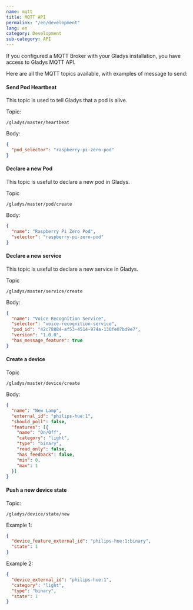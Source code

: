 ```yaml
---
name: mqtt
title: MQTT API
permalink: "/en/development"
lang: en
category: Development
sub-category: API
---
```


If you configured a MQTT Broker with your Gladys installation, you have access to Gladys MQTT API.

Here are all the MQTT topics available, with examples of message to send:

#### Send Pod Heartbeat

This topic is used to tell Gladys that a pod is alive.

Topic:
```
/gladys/master/heartbeat
```

Body:
```json
{
  "pod_selector": "raspberry-pi-zero-pod"
}
```

#### Declare a new Pod

This topic is useful to declare a new pod in Gladys.

Topic
```
/gladys/master/pod/create
```

Body:
```json
{
  "name": "Raspberry Pi Zero Pod",
  "selector": "raspberry-pi-zero-pod"
}
```

#### Declare a new service

This topic is useful to declare a new service in Gladys.

Topic
```
/gladys/master/service/create
```

Body:
```json
{
  "name": "Voice Recognition Service",
  "selector": "voice-recognition-service",
  "pod_id": "42c78884-af53-4514-974a-136fe07bd9e7",
  "version": "1.0.0",
  "has_message_feature": true
}
```

#### Create a device

Topic
```
/gladys/master/device/create
```

Body:
```json
{
  "name": "New Lamp",
  "external_id": "philips-hue:1",
  "should_poll": false,
  "features": [{
    "name": "On/Off",
    "category": "light",
    "type": "binary",
    "read_only": false,
    "has_feedback": false,
    "min": 0,
    "max": 1
  }]
}
```

#### Push a new device state

Topic:
```
/gladys/device/state/new
```

Example 1:
```json
{
  "device_feature_external_id": "philips-hue:1:binary",
  "state": 1
}
```

Example 2:
```json
{
  "device_external_id": "philips-hue:1",
  "category": "light",
  "type": "binary",
  "state": 1
}
```
